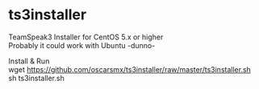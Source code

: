 # ts3installer
TeamSpeak3 Installer for CentOS 5.x or higher  
Probably it could work with Ubuntu -dunno-  

Install & Run  
wget https://github.com/oscarsmx/ts3installer/raw/master/ts3installer.sh  
sh ts3installer.sh
